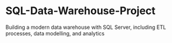 # SQL-Data-Warehouse-Project
Building a modern data warehouse with SQL Server, including ETL processes, data modelling, and analytics
